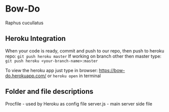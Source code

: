 # Bow-Do
Raphus cucullatus

## Heroku Integration
When your code is ready, commit and push to our repo, then push to heroku repo:
`git push heroku master`
If working on branch other then master type:
`git push heroku <your-branch-name>:master`

To view the heroku app just type in browser:
https://bow-do.herokuapp.com/
or `heroku open` in terminal


## Folder and file descriptions
Procfile - used by Heroku as config file
server.js - main server side file